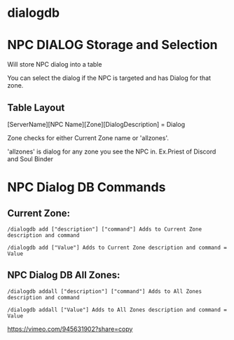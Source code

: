 # dialogdb
# NPC DIALOG Storage and Selection

Will store NPC dialog into a table

You can select the dialog if the NPC is targeted and has Dialog for that zone.

## Table Layout

[ServerName][NPC Name][Zone][DialogDescription] = Dialog

Zone checks for either Current Zone name or 'allzones'.

'allzones' is dialog for any zone you see the NPC in. Ex.Priest of Discord and Soul Binder 

# NPC Dialog DB Commands
## Current Zone:
```/dialogdb add ["description"] ["command"] Adds to Current Zone description and command```

```/dialogdb add ["Value"] Adds to Current Zone description and command = Value ```

## NPC Dialog DB All Zones:
```/dialogdb addall ["description"] ["command"] Adds to All Zones description and command```

```/dialogdb addall ["Value"] Adds to All Zones description and command = Value```

https://vimeo.com/945631902?share=copy
